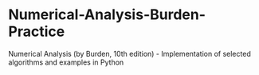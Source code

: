 # Numerical-Analysis-Burden-Practice
Numerical Analysis (by Burden, 10th edition) - Implementation of selected algorithms and examples in Python
